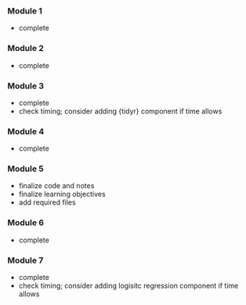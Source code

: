 ### Module 1  
- complete  

### Module 2  
- complete

### Module 3  
- complete  
- check timing; consider adding {tidyr} component if time allows   

### Module 4  
- complete  

### Module 5  
- finalize code and notes  
- finalize learning objectives  
- add required files  

### Module 6  
- complete  

### Module 7  
- complete 
- check timing; consider adding logisitc regression component if time allows  
